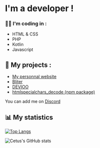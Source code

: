 # I'm a developer !

### 👨‍💻 I'm coding in :<br>
- HTML & CSS<br>
- PHP<br>
- Kotlin<br>
- Javascript<br>


## 💎 My projects :
- [My personnal website](https://cetus.tk)
- [Bliter](https://bliter.devioo.com)
- [DEVIOO](https://devioo.com)
- [htmlspecialchars_decode (npm package)](https://cetus.tk/html_decode) 


You can add me on [Discord](https://discord.com/users/522123053581467669)

## 📊 My statistics

[![Top Langs](https://github-readme-stats.vercel.app/api/top-langs/?username=dev-cetus&layout=compact)](#)

![Cetus's GitHub stats](https://github-readme-stats.vercel.app/api?username=dev-cetus&show_icons=true&theme=dark)
